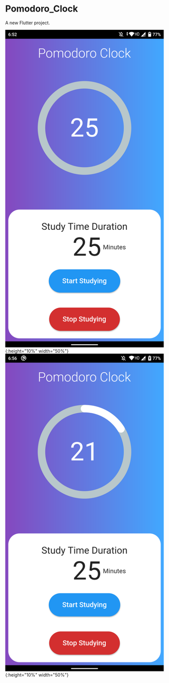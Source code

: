 # Pomodoro_Clock

A new Flutter project.

![Image of App](/assets/launcher/101.png){:height="10%" width="50%"}
![Image of App](/assets/launcher/102.png){:height="10%" width="50%"}
